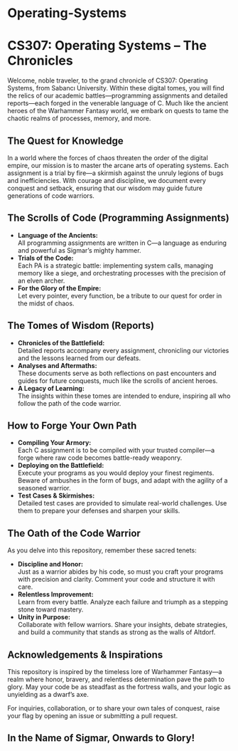 # Operating-Systems

# CS307: Operating Systems – The  Chronicles 

Welcome, noble traveler, to the grand chronicle of CS307: Operating Systems, from Sabancı University. Within these digital tomes, you will find the relics of our academic battles—programming assignments and detailed reports—each forged in the venerable language of C. Much like the ancient heroes of the Warhammer Fantasy world, we embark on quests to tame the chaotic realms of processes, memory, and more.

## The Quest for Knowledge

In a world where the forces of chaos threaten the order of the digital empire, our mission is to master the arcane arts of operating systems. Each assignment is a trial by fire—a skirmish against the unruly legions of bugs and inefficiencies. With courage and discipline, we document every conquest and setback, ensuring that our wisdom may guide future generations of code warriors.

## The Scrolls of Code (Programming Assignments)

- **Language of the Ancients:**  
  All programming assignments are written in C—a language as enduring and powerful as Sigmar’s mighty hammer.  
- **Trials of the Code:**  
  Each PA is a strategic battle: implementing system calls, managing memory like a siege, and orchestrating processes with the precision of an elven archer.  
- **For the Glory of the Empire:**  
  Let every pointer, every function, be a tribute to our quest for order in the midst of chaos.

## The Tomes of Wisdom (Reports)

- **Chronicles of the Battlefield:**  
  Detailed reports accompany every assignment, chronicling our victories and the lessons learned from our defeats.  
- **Analyses and Aftermaths:**  
  These documents serve as both reflections on past encounters and guides for future conquests, much like the scrolls of ancient heroes.  
- **A Legacy of Learning:**  
  The insights within these tomes are intended to endure, inspiring all who follow the path of the code warrior.


## How to Forge Your Own Path

- **Compiling Your Armory:**  
  Each C assignment is to be compiled with your trusted compiler—a forge where raw code becomes battle-ready weaponry.
- **Deploying on the Battlefield:**  
  Execute your programs as you would deploy your finest regiments. Beware of ambushes in the form of bugs, and adapt with the agility of a seasoned warrior.
- **Test Cases & Skirmishes:**  
  Detailed test cases are provided to simulate real-world challenges. Use them to prepare your defenses and sharpen your skills.

## The Oath of the Code Warrior

As you delve into this repository, remember these sacred tenets:

- **Discipline and Honor:**  
  Just as a warrior abides by his code, so must you craft your programs with precision and clarity. Comment your code and structure it with care.
- **Relentless Improvement:**  
  Learn from every battle. Analyze each failure and triumph as a stepping stone toward mastery.
- **Unity in Purpose:**  
  Collaborate with fellow warriors. Share your insights, debate strategies, and build a community that stands as strong as the walls of Altdorf.

## Acknowledgements & Inspirations

This repository is inspired by the timeless lore of Warhammer Fantasy—a realm where honor, bravery, and relentless determination pave the path to glory. May your code be as steadfast as the fortress walls, and your logic as unyielding as a dwarf’s axe.

For inquiries, collaboration, or to share your own tales of conquest, raise your flag by opening an issue or submitting a pull request.

## In the Name of Sigmar, Onwards to Glory!


